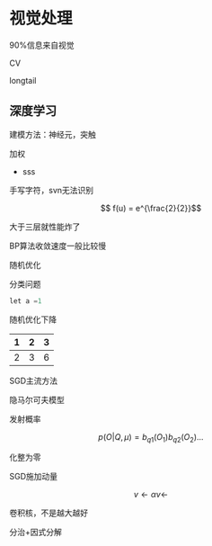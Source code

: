 # 视觉处理

90%信息来自视觉

CV

longtail

## 深度学习

建模方法：神经元，突触

加权

* sss

手写字符，svn无法识别

$$ f(u) = e^{\frac{2}{2}}$$

大于三层就性能炸了

BP算法收敛速度一般比较慢

随机优化

分类问题
```python
let a =1
```
随机优化下降

| 1 | 2 | 3 |
| -- | -- | -- |
| 2 | 3 | 6 |

SGD主流方法

隐马尔可夫模型

发射概率

$$ p(O|Q,\mu) = b_{q1}(O_{1})b_{q2}(O_{2})... $$

化整为零

SGD施加动量

$$ v \leftarrow \alpha v \leftarrow  $$

卷积核，不是越大越好

分治+因式分解
